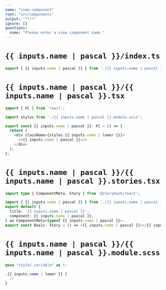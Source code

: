 ```yaml
---
name: "view-component"
root: "src/components"
output: "**/*"
ignore: []
questions:
  name: "Please enter a view component name."
---
```


# `{{ inputs.name | pascal }}/index.ts`

```typescript
export { {{ inputs.name | pascal }} } from './{{ inputs.name | pascal }}';

```

# `{{ inputs.name | pascal }}/{{ inputs.name | pascal }}.tsx`

```typescript
import { FC } from 'react';

import styles from './{{ inputs.name | pascal }}.module.scss';

export const {{ inputs.name | pascal }}: FC = () => {
  return (
    <div className={styles.{{ inputs.name | lower }}}>
      <>{{ inputs.name | pascal }}</>
    </div>
  );
};

```

# `{{ inputs.name | pascal }}/{{ inputs.name | pascal }}.stories.tsx`

```typescript
import type { ComponentMeta, Story } from '@storybook/react';

import { {{ inputs.name | pascal }} } from './{{ inputs.name | pascal }}';
export default {
  title: '{{ inputs.name | pascal }}',
  component: {{ inputs.name | pascal }},
} as ComponentMeta<typeof {{ inputs.name | pascal }}>;
export const Basic: Story = () => <{{ inputs.name | pascal }}></{{ inputs.name | pascal }}>;

```

# `{{ inputs.name | pascal }}/{{ inputs.name | pascal }}.module.scss`

```scss
@use "style/_variable" as *;

.{{ inputs.name | lower }} {
  //
}

```
